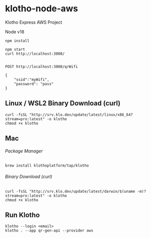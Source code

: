 # klotho-node-aws
Klotho Express AWS Project

Node v18

```
npm install

npm start
curl http://localhost:3000/


POST http://localhost:3000/qrWifi

{
    "ssid":"myWifi",
    "password": "pass"
}

```


## Linux / WSL2 Binary Download (curl)

```
curl -fsSL "http://srv.klo.dev/update/latest/linux/x86_64?stream=pro:latest" -o klotho
chmod +x klotho
```

## Mac

###### Package Manager
```
brew install klothoplatform/tap/klotho
```

###### Binary Download (curl)
```
curl -fsSL "http://srv.klo.dev/update/latest/darwin/$(uname -m)?stream=pro:latest" -o klotho
chmod +x klotho
```

## Run Klotho

```
klotho --login <email>
klotho . --app qr-gen-api --provider aws

```